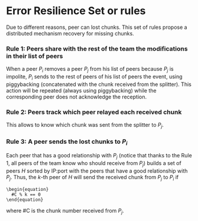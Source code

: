 Error Resilience Set or rules
=============================

Due to different reasons, peer can lost chunks. This set of rules propose a distributed mechanism recovery for missing chunks.

### Rule 1: Peers share with the rest of the team the modifications in their list of peers

When a peer $P_i$ removes a peer $P_j$ from his list of peers because $P_j$ is impolite, $P_i$ sends to the rest of peers of his list of peers the event, using piggybacking (concatenated with the chunk received from the splitter). This action will be repeated (always using piggybacking) while the corresponding peer does not acknowledge the reception.

### Rule 2: Peers track which peer relayed each received chunk

This allows to know which chunk was sent from the splitter to $P_j$.

### Rule 3: A peer sends the lost chunks to $P_i$

Each peer that has a good relationship with $P_j$ (notice that thanks to the Rule 1, all peers of the team know who should receive from $P_j$) builds a set of peers $H$ sorted by IP:port with the peers that have a good relationship with $P_j$. Thus, the $k$-th peer of $H$ will send the received chunk from $P_j$ to $P_i$ if

    \begin{equation}
      #C % k == 0
    \end{equation}
    
where #C is the chunk number received from $P_j$.

<!-- Multiple splitters transmitting the same stream can improve the
performance in contexts where the lost of chunks is quite high.-->


